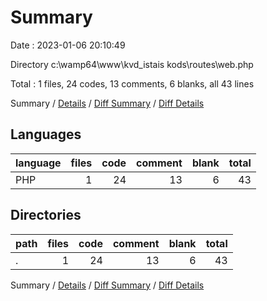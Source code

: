 # Summary

Date : 2023-01-06 20:10:49

Directory c:\\wamp64\\www\\kvd_istais kods\\routes\\web.php

Total : 1 files,  24 codes, 13 comments, 6 blanks, all 43 lines

Summary / [Details](details.md) / [Diff Summary](diff.md) / [Diff Details](diff-details.md)

## Languages
| language | files | code | comment | blank | total |
| :--- | ---: | ---: | ---: | ---: | ---: |
| PHP | 1 | 24 | 13 | 6 | 43 |

## Directories
| path | files | code | comment | blank | total |
| :--- | ---: | ---: | ---: | ---: | ---: |
| . | 1 | 24 | 13 | 6 | 43 |

Summary / [Details](details.md) / [Diff Summary](diff.md) / [Diff Details](diff-details.md)